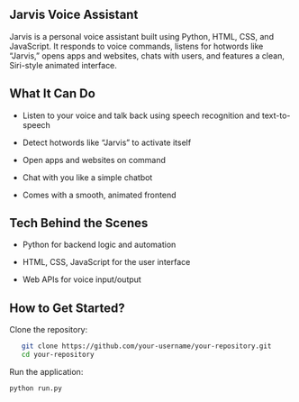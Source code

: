 ## Jarvis Voice Assistant 
Jarvis is a personal voice assistant built using Python, HTML, CSS, and JavaScript. It responds to voice commands, listens for hotwords like “Jarvis,” opens apps and websites, chats with users, and features a clean, Siri-style animated interface.

## What It Can Do
 - Listen to your voice and talk back using speech recognition and text-to-speech

 - Detect hotwords like “Jarvis” to activate itself

 - Open apps and websites on command

 - Chat with you like a simple chatbot

 - Comes with a smooth, animated frontend

## Tech Behind the Scenes
 - Python for backend logic and automation

 - HTML, CSS, JavaScript for the user interface

 - Web APIs for voice input/output


## How to Get Started?
 Clone the repository:
```bash
   git clone https://github.com/your-username/your-repository.git
   cd your-repository
   ```

Run the application:

   ```bash
   python run.py
   ```

